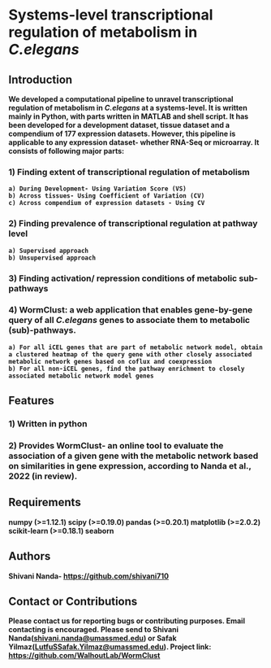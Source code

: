 # <b>Systems-level transcriptional regulation of metabolism in *C.elegans*
  ## **Introduction**

We developed a computational pipeline to unravel transcriptional regulation of metabolism in *C.elegans* at a systems-level. It is written mainly in Python, with parts written in MATLAB and shell script. It has been developed for a development dataset, tissue dataset and a compendium of 177 expression datasets. However, this pipeline is applicable to any expression dataset- whether RNA-Seq or microarray. It consists of following major parts:
  
  ### 1) Finding extent of transcriptional regulation of metabolism
    a) During Development- Using Variation Score (VS)
    b) Across tissues- Using Coefficient of Variation (CV)
    c) Across compendium of expression datasets - Using CV 
    
  ### 2) Finding prevalence of transcriptional regulation at pathway level
    a) Supervised approach
    b) Unsupervised approach
    
  ### 3) Finding activation/ repression conditions of metabolic sub-pathways
  ### 4) WormClust: a web application that enables gene-by-gene query of all *C.elegans* genes to associate them to metabolic (sub)-pathways. 
    a) For all iCEL genes that are part of metabolic network model, obtain a clustered heatmap of the query gene with other closely associated metabolic network genes based on coflux and coexpression
    b) For all non-iCEL genes, find the pathway enrichment to closely associated metabolic network model genes
  
  
  ## **Features**
### 1) Written in python
### 2) Provides WormClust- an online tool to evaluate the association of a given gene with the metabolic network based on similarities in gene expression, according to Nanda et al., 2022 (in review). 

  
  ## **Requirements**
  numpy (>=1.12.1)
  scipy (>=0.19.0)
  pandas (>=0.20.1)
  matplotlib (>=2.0.2)
  scikit-learn (>=0.18.1)
  seaborn
  
  
  ## **Authors**
  Shivani Nanda- https://github.com/shivani710
  
  
  ## **Contact or Contributions**
  Please contact us for reporting bugs or contributing purposes. Email contacting is encouraged. Please send to Shivani Nanda(shivani.nanda@umassmed.edu) or Safak Yilmaz(LutfuSSafak.Yilmaz@umassmed.edu).
  Project link: https://github.com/WalhoutLab/WormClust
  

  
  
  
